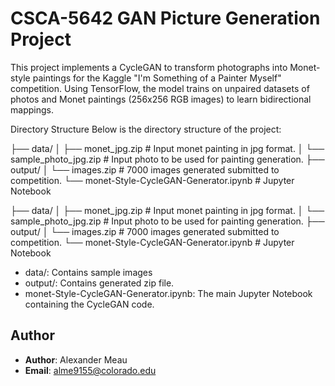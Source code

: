 # CSCA-5642 GAN Picture Generation Project

This project implements a CycleGAN to transform photographs into Monet-style paintings for the Kaggle "I'm Something of a Painter Myself" competition. Using TensorFlow, the model trains on unpaired datasets of photos and Monet paintings (256x256 RGB images) to learn bidirectional mappings. 

Directory Structure
Below is the directory structure of the project:

├── data/
│   ├── monet_jpg.zip                      # Input monet painting in jpg format.
│   └── sample_photo_jpg.zip               # Input photo to be used for painting generation.
├── output/
│   └── images.zip                         # 7000 images generated submitted to competition.
└── monet-Style-CycleGAN-Generator.ipynb   # Jupyter Notebook


├── data/
│   ├── monet_jpg.zip                      # Input monet painting in jpg format.
│   └── sample_photo_jpg.zip               # Input photo to be used for painting generation.
├── output/
│   └── images.zip                         # 7000 images generated submitted to competition.
└── monet-Style-CycleGAN-Generator.ipynb   # Jupyter Notebook


- data/: Contains sample images 
- output/: Contains generated zip file.
- monet-Style-CycleGAN-Generator.ipynb: The main Jupyter Notebook containing the CycleGAN code. 

## Author
- **Author**: Alexander Meau
- **Email**: alme9155@colorado.edu
